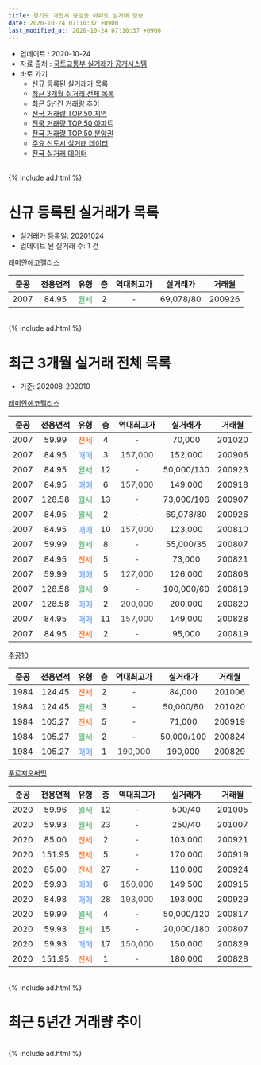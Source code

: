 ```yaml
---
title: 경기도 과천시 중앙동 아파트 실거래 정보
date: 2020-10-24 07:10:37 +0900
last_modified_at: 2020-10-24 07:10:37 +0900
---
```


* 업데이트 : 2020-10-24
* 자료 출처 : [국토교통부 실거래가 공개시스템](http://rt.molit.go.kr)
* 바로 가기
    * [신규 등록된 실거래가 목록](#신규-등록된-실거래가-목록)
    * [최근 3개월 실거래 전체 목록](#최근-3개월-실거래-전체-목록)
    * [최근 5년간 거래량 추이](#최근-5년간-거래량-추이)
    * [전국 거래량 TOP 50 지역](https://inasie.github.io/apt-trade-info/최근-3개월-전국에서-가장-거래가-많이-발생한-지역)
    * [전국 거래량 TOP 50 아파트](https://inasie.github.io/apt-trade-info/최근-3개월-전국에서-가장-거래가-많이-발생한-아파트)
    * [전국 거래량 TOP 50 분양권](https://inasie.github.io/apt-trade-info/최근-3개월-전국에서-가장-거래가-많이-발생한-분양권)
    * [주요 신도시 실거래 데이터](https://inasie.github.io/apt-trade-info/주요-신도시)
    * [전국 실거래 데이터](https://inasie.github.io/apt-trade-info/전국)
<br>
{% include ad.html %}
<br>

# 신규 등록된 실거래가 목록
* 실거래가 등록일: 20201024
* 업데이트 된 실거래 수: 1 건


[래미안에코팰리스](https://search.naver.com/search.naver?query=%EA%B2%BD%EA%B8%B0%EB%8F%84+%EA%B3%BC%EC%B2%9C%EC%8B%9C+%EC%A4%91%EC%95%99%EB%8F%99+%EB%9E%98%EB%AF%B8%EC%95%88%EC%97%90%EC%BD%94%ED%8C%B0%EB%A6%AC%EC%8A%A4)

|준공|전용면적|유형|층|역대최고가|실거래가|거래월|
|:---:|:---:|:---:|:---:|:---:|:---:|:---:|
|2007|84.95|<span style="color:#34a853">월세</span>|2|<span style="color:#444444">-</span>|69,078/80|200926|


<br>
{% include ad.html %}
<br>

# 최근 3개월 실거래 전체 목록
* 기준: 202008-202010


[래미안에코팰리스](https://search.naver.com/search.naver?query=%EA%B2%BD%EA%B8%B0%EB%8F%84+%EA%B3%BC%EC%B2%9C%EC%8B%9C+%EC%A4%91%EC%95%99%EB%8F%99+%EB%9E%98%EB%AF%B8%EC%95%88%EC%97%90%EC%BD%94%ED%8C%B0%EB%A6%AC%EC%8A%A4)

|준공|전용면적|유형|층|역대최고가|실거래가|거래월|
|:---:|:---:|:---:|:---:|:---:|:---:|:---:|
|2007|59.99|<span style="color:#ff5a00">전세</span>|4|<span style="color:#444444">-</span>|70,000|201020|
|2007|84.95|<span style="color:#4285f3">매매</span>|3|<span style="color:#444444">157,000</span>|152,000|200906|
|2007|84.95|<span style="color:#34a853">월세</span>|12|<span style="color:#444444">-</span>|50,000/130|200923|
|2007|84.95|<span style="color:#4285f3">매매</span>|6|<span style="color:#444444">157,000</span>|149,000|200918|
|2007|128.58|<span style="color:#34a853">월세</span>|13|<span style="color:#444444">-</span>|73,000/106|200907|
|2007|84.95|<span style="color:#34a853">월세</span>|2|<span style="color:#444444">-</span>|69,078/80|200926|
|2007|84.95|<span style="color:#4285f3">매매</span>|10|<span style="color:#444444">157,000</span>|123,000|200810|
|2007|59.99|<span style="color:#34a853">월세</span>|8|<span style="color:#444444">-</span>|55,000/35|200807|
|2007|84.95|<span style="color:#ff5a00">전세</span>|5|<span style="color:#444444">-</span>|73,000|200821|
|2007|59.99|<span style="color:#4285f3">매매</span>|5|<span style="color:#444444">127,000</span>|126,000|200808|
|2007|128.58|<span style="color:#34a853">월세</span>|9|<span style="color:#444444">-</span>|100,000/60|200819|
|2007|128.58|<span style="color:#4285f3">매매</span>|2|<span style="color:#444444">200,000</span>|200,000|200820|
|2007|84.95|<span style="color:#4285f3">매매</span>|11|<span style="color:#444444">157,000</span>|149,000|200828|
|2007|84.95|<span style="color:#ff5a00">전세</span>|2|<span style="color:#444444">-</span>|95,000|200819|

[주공10](https://search.naver.com/search.naver?query=%EA%B2%BD%EA%B8%B0%EB%8F%84+%EA%B3%BC%EC%B2%9C%EC%8B%9C+%EC%A4%91%EC%95%99%EB%8F%99+%EC%A3%BC%EA%B3%B510)

|준공|전용면적|유형|층|역대최고가|실거래가|거래월|
|:---:|:---:|:---:|:---:|:---:|:---:|:---:|
|1984|124.45|<span style="color:#ff5a00">전세</span>|2|<span style="color:#444444">-</span>|84,000|201006|
|1984|124.45|<span style="color:#34a853">월세</span>|3|<span style="color:#444444">-</span>|50,000/60|201020|
|1984|105.27|<span style="color:#ff5a00">전세</span>|5|<span style="color:#444444">-</span>|71,000|200919|
|1984|105.27|<span style="color:#34a853">월세</span>|2|<span style="color:#444444">-</span>|50,000/100|200824|
|1984|105.27|<span style="color:#4285f3">매매</span>|1|<span style="color:#444444">190,000</span>|190,000|200829|

[푸르지오써밋](https://search.naver.com/search.naver?query=%EA%B2%BD%EA%B8%B0%EB%8F%84+%EA%B3%BC%EC%B2%9C%EC%8B%9C+%EC%A4%91%EC%95%99%EB%8F%99+%ED%91%B8%EB%A5%B4%EC%A7%80%EC%98%A4%EC%8D%A8%EB%B0%8B)

|준공|전용면적|유형|층|역대최고가|실거래가|거래월|
|:---:|:---:|:---:|:---:|:---:|:---:|:---:|
|2020|59.96|<span style="color:#34a853">월세</span>|12|<span style="color:#444444">-</span>|500/40|201005|
|2020|59.93|<span style="color:#34a853">월세</span>|23|<span style="color:#444444">-</span>|250/40|201007|
|2020|85.00|<span style="color:#ff5a00">전세</span>|2|<span style="color:#444444">-</span>|103,000|200921|
|2020|151.95|<span style="color:#ff5a00">전세</span>|5|<span style="color:#444444">-</span>|170,000|200919|
|2020|85.00|<span style="color:#ff5a00">전세</span>|27|<span style="color:#444444">-</span>|110,000|200924|
|2020|59.93|<span style="color:#4285f3">매매</span>|6|<span style="color:#444444">150,000</span>|149,500|200915|
|2020|84.98|<span style="color:#4285f3">매매</span>|28|<span style="color:#444444">193,000</span>|193,000|200929|
|2020|59.99|<span style="color:#34a853">월세</span>|4|<span style="color:#444444">-</span>|50,000/120|200817|
|2020|59.93|<span style="color:#34a853">월세</span>|15|<span style="color:#444444">-</span>|20,000/180|200807|
|2020|59.93|<span style="color:#4285f3">매매</span>|17|<span style="color:#444444">150,000</span>|150,000|200829|
|2020|151.95|<span style="color:#ff5a00">전세</span>|1|<span style="color:#444444">-</span>|180,000|200828|


<br>
{% include ad.html %}
<br>

# 최근 5년간 거래량 추이


<div style="width:100%;">
    <canvas id="deal_progress" height="200"></canvas>
</div>

<script>
new Chart(document.getElementById("deal_progress"), {
    type: 'line',
    data: {
        labels: ['201510','201511','201512','201601','201602','201603','201604','201605','201606','201607','201608','201609','201610','201611','201612','201701','201702','201703','201704','201705','201706','201707','201708','201709','201710','201711','201712','201801','201802','201803','201804','201805','201806','201807','201808','201809','201810','201811','201812','201901','201902','201903','201904','201905','201906','201907','201908','201909','201910','201911','201912','202001','202002','202003','202004','202005','202006','202007','202008','202009','202010'],
        datasets: [{
            label: '매매',
            pointRadius: 1,
            data: [11, 9, 5, 3, 8, 18, 18, 9, 13, 4, 12, 9, 9, 0, 3, 0, 2, 5, 6, 9, 14, 21, 0, 2, 2, 3, 9, 12, 4, 3, 3, 1, 4, 5, 11, 2, 0, 0, 3, 2, 2, 1, 1, 6, 4, 13, 3, 11, 7, 12, 5, 1, 1, 1, 0, 3, 7, 10, 6, 4, 0],
            borderColor: "rgba(255, 201, 14, 1)",
            backgroundColor: "rgba(255, 201, 14, 0.5)",
            fill: false,
            lineTension: 0
        },{
            label: '전월세',
            pointRadius: 1,
            data: [18, 6, 13, 12, 16, 16, 5, 8, 9, 8, 12, 9, 11, 9, 7, 12, 17, 14, 16, 7, 9, 7, 13, 9, 6, 10, 15, 8, 8, 15, 5, 5, 9, 9, 6, 7, 13, 9, 4, 8, 6, 9, 11, 7, 11, 10, 9, 5, 12, 10, 14, 6, 15, 9, 20, 51, 49, 23, 8, 7, 5],
            borderColor: "rgba(0, 141, 185, 1)",
            backgroundColor: "rgba(0, 141, 185, 0.5)",
            fill: false,
            lineTension: 0
        }
        ]
    },
    options: {
        responsive: true,
        title: {
            display: false
        },
        tooltips: {
            mode: 'index',
            intersect: false
        },
        hover: {
            mode: 'nearest',
            intersect: true
        },
        scales: {
            xAxes: [{
                display: true,
                scaleLabel: {
                    display: true,
                    labelString: '년/월'
                }
            }],
            yAxes: [{
                display: true,
                ticks: {
                    suggestedMin: 0,
                },
                scaleLabel: {
                    display: true,
                    labelString: '실거래 수'
                }
            }]
        }
    }
});

</script>


<br>
{% include ad.html %}
<br>

